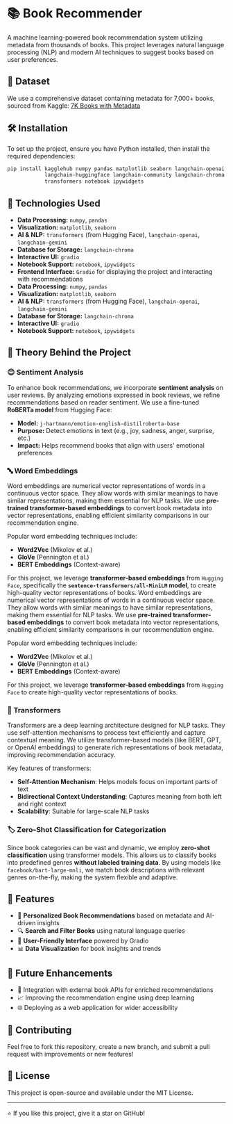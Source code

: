 # 📚 Book Recommender

A machine learning-powered book recommendation system utilizing metadata from thousands of books. This project leverages natural language processing (NLP) and modern AI techniques to suggest books based on user preferences.

## 📂 Dataset
We use a comprehensive dataset containing metadata for 7,000+ books, sourced from Kaggle:
[7K Books with Metadata](https://www.kaggle.com/datasets/dylanjcastillo/7k-books-with-metadata)

## 🛠 Installation
To set up the project, ensure you have Python installed, then install the required dependencies:

```sh
pip install kagglehub numpy pandas matplotlib seaborn langchain-openai \
            langchain-huggingface langchain-community langchain-chroma gradio \
            transformers notebook ipywidgets
```

## 🔧 Technologies Used
- **Data Processing:** `numpy`, `pandas`
- **Visualization:** `matplotlib`, `seaborn`
- **AI & NLP:** `transformers` (from Hugging Face), `langchain-openai`, `langchain-gemini`
- **Database for Storage:** `langchain-chroma`
- **Interactive UI:** `gradio`
- **Notebook Support:** `notebook`, `ipywidgets`
- **Frontend Interface:** `Gradio` for displaying the project and interacting with recommendations
- **Data Processing:** `numpy`, `pandas`
- **Visualization:** `matplotlib`, `seaborn`
- **AI & NLP:** `transformers` (from Hugging Face), `langchain-openai`, `langchain-gemini`
- **Database for Storage:** `langchain-chroma`
- **Interactive UI:** `gradio`
- **Notebook Support:** `notebook`, `ipywidgets`

## 🧠 Theory Behind the Project

### 😊 Sentiment Analysis
To enhance book recommendations, we incorporate **sentiment analysis** on user reviews. By analyzing emotions expressed in book reviews, we refine recommendations based on reader sentiment. We use a fine-tuned **RoBERTa model** from Hugging Face:
- **Model:** `j-hartmann/emotion-english-distilroberta-base`
- **Purpose:** Detect emotions in text (e.g., joy, sadness, anger, surprise, etc.)
- **Impact:** Helps recommend books that align with users' emotional preferences

### 🔤 Word Embeddings
Word embeddings are numerical vector representations of words in a continuous vector space. They allow words with similar meanings to have similar representations, making them essential for NLP tasks. We use **pre-trained transformer-based embeddings** to convert book metadata into vector representations, enabling efficient similarity comparisons in our recommendation engine.

Popular word embedding techniques include:
- **Word2Vec** (Mikolov et al.)
- **GloVe** (Pennington et al.)
- **BERT Embeddings** (Context-aware)

For this project, we leverage **transformer-based embeddings** from `Hugging Face`, specifically the **`sentence-transformers/all-MiniLM` model**, to create high-quality vector representations of books.
Word embeddings are numerical vector representations of words in a continuous vector space. They allow words with similar meanings to have similar representations, making them essential for NLP tasks. We use **pre-trained transformer-based embeddings** to convert book metadata into vector representations, enabling efficient similarity comparisons in our recommendation engine.

Popular word embedding techniques include:
- **Word2Vec** (Mikolov et al.)
- **GloVe** (Pennington et al.)
- **BERT Embeddings** (Context-aware)

For this project, we leverage **transformer-based embeddings** from `Hugging Face` to create high-quality vector representations of books.

### 🤖 Transformers
Transformers are a deep learning architecture designed for NLP tasks. They use self-attention mechanisms to process text efficiently and capture contextual meaning. We utilize transformer-based models (like BERT, GPT, or OpenAI embeddings) to generate rich representations of book metadata, improving recommendation accuracy.

Key features of transformers:
- **Self-Attention Mechanism**: Helps models focus on important parts of text
- **Bidirectional Context Understanding**: Captures meaning from both left and right context
- **Scalability**: Suitable for large-scale NLP tasks

### 🏷️ Zero-Shot Classification for Categorization
Since book categories can be vast and dynamic, we employ **zero-shot classification** using transformer models. This allows us to classify books into predefined genres **without labeled training data**. By using models like `facebook/bart-large-mnli`, we match book descriptions with relevant genres on-the-fly, making the system flexible and adaptive.

## 🚀 Features
- 📖 **Personalized Book Recommendations** based on metadata and AI-driven insights
- 🔍 **Search and Filter Books** using natural language queries
- 🎨 **User-Friendly Interface** powered by Gradio
- 📊 **Data Visualization** for book insights and trends

## 🔮 Future Enhancements
- 🔗 Integration with external book APIs for enriched recommendations
- 📈 Improving the recommendation engine using deep learning
- 🌐 Deploying as a web application for wider accessibility

## 🤝 Contributing
Feel free to fork this repository, create a new branch, and submit a pull request with improvements or new features!

## 📜 License
This project is open-source and available under the MIT License.

---
⭐ If you like this project, give it a star on GitHub!
